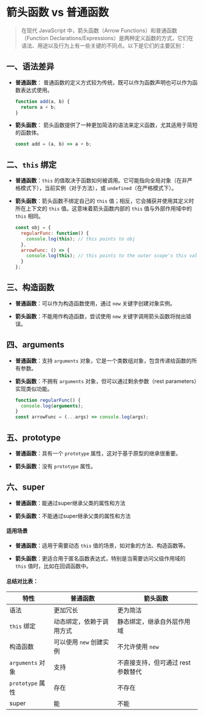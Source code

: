 # 箭头函数 vs 普通函数

> 在现代 JavaScript 中，箭头函数（Arrow Functions）和普通函数（Function Declarations/Expressions）是两种定义函数的方式，它们在语法、用途以及行为上有一些关键的不同点。以下是它们的主要区别：

## 一、语法差异

- **普通函数**：
  普通函数的定义方式较为传统，既可以作为函数声明也可以作为函数表达式使用。
  
  ```javascript
  function add(a, b) {
    return a + b;
  }
  ```

- **箭头函数**：
  箭头函数提供了一种更加简洁的语法来定义函数，尤其适用于简短的函数体。
  
  ```javascript
  const add = (a, b) => a + b;
  ```

## 二、`this` 绑定

- **普通函数**：`this` 的值取决于函数如何被调用。它可能指向全局对象（在非严格模式下），当前实例（对于方法），或 `undefined`（在严格模式下）。

- **箭头函数**：箭头函数不绑定自己的 `this` 值；相反，它会捕获并使用其定义时所在上下文的 `this` 值。这意味着箭头函数内部的 `this` 值与外部作用域中的 `this` 相同。

  ```javascript
  const obj = {
    regularFunc: function() {
      console.log(this); // this points to obj
    },
    arrowFunc: () => {
      console.log(this); // this points to the outer scope's this value
    }
  };
  ```

## 三、构造函数

- **普通函数**：可以作为构造函数使用，通过 `new` 关键字创建对象实例。

- **箭头函数**：不能用作构造函数，尝试使用 `new` 关键字调用箭头函数将抛出错误。

## 四、arguments

- **普通函数**：支持 `arguments` 对象，它是一个类数组对象，包含传递给函数的所有参数。

- **箭头函数**：不拥有 `arguments` 对象，但可以通过剩余参数（rest parameters）实现类似功能。

  ```javascript
  function regularFunc() {
    console.log(arguments);
  }
  const arrowFunc = (...args) => console.log(args);
  ```

## 五、prototype 

- **普通函数**：具有一个 `prototype` 属性，这对于基于原型的继承很重要。

- **箭头函数**：没有 `prototype` 属性。

## 六、super

- **普通函数**：能通过super继承父类的属性和方法

- **箭头函数**：不能通过super继承父类的属性和方法

#### 适用场景

- **普通函数**：适用于需要动态 `this` 值的场景，如对象的方法、构造函数等。

- **箭头函数**：更适合用于匿名函数表达式，特别是当需要访问父级作用域的 `this` 值时，比如在回调函数中。

#### 总结对比表：

| 特性 | 普通函数 | 箭头函数 |
| --- | --- | --- |
| 语法 | 更加冗长 | 更为简洁 |
| `this` 绑定 | 动态绑定，依赖于调用方式 | 静态绑定，继承自外层作用域 |
| 构造函数 | 可以使用 `new` 创建实例 | 不允许使用 `new` |
| `arguments` 对象 | 支持 | 不直接支持，但可通过 rest 参数替代 |
| `prototype` 属性 | 存在 | 不存在 |
| super | 能 | 不能 |

